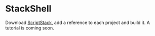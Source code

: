 # StackShell

Download [ScriptStack](https://github.com/zarat/ScriptStack), add a reference to each project and build it. A tutorial is coming soon.
